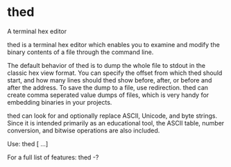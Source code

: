# thed
A terminal hex editor

thed is a terminal hex editor which enables you to examine and modify the binary contents of a file through the command line.

The default behavior of thed is to dump the whole file to stdout in the classic hex view format.
You can specify the offset from which thed should start, and how many lines should thed show before, after, or before and after the address. To save the dump to a file, use redirection.
thed can create comma seperated value dumps of files, which is very handy for embedding binaries in your projects.

thed can look for and optionally replace ASCII, Unicode, and byte strings.
Since it is intended primarily as an educational tool, the ASCII table, number conversion, and bitwise operations are also included.

Use: 
thed <file> [<options> ...]

For a full list of features:
thed -?
